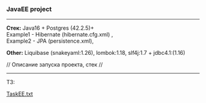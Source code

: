 ### JavaEE project
---

**Стек:**
Java16 + Postgres (42.2.5)+  <br>
Example1 - Hibernate (hibernate.cfg.xml) ,<br>Example2 -  JPA (persistence.xml),<br>

**Other:**
Liquibase (snakeyaml:1.26), lombok:1.18, slf4j:1.7 + jdbc4.1:(1.16)

// Описание запуска проекта, стек //


---


ТЗ:

[TaskEE.txt](https://github.com/altaec23/CourseWorkJavaEE/files/8454988/TaskEE.txt)
